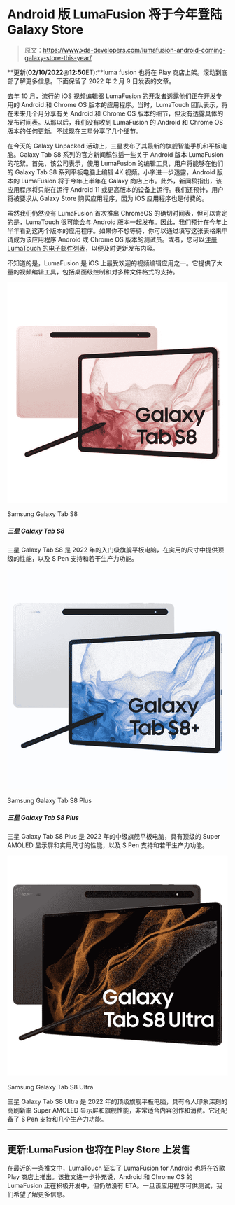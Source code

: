 # Android 版 LumaFusion 将于今年登陆 Galaxy Store

> 原文：<https://www.xda-developers.com/lumafusion-android-coming-galaxy-store-this-year/>

**更新(****02/10/2022****@****12:50****ET):**luma fusion 也将在 Play 商店上架。滚动到底部了解更多信息。下面保留了 2022 年 2 月 9 日发表的文章。

去年 10 月，流行的 iOS 视频编辑器 LumaFusion [的开发者透露](https://luma-touch.com/lumafusion-android-beta/)他们正在开发专用的 Android 和 Chrome OS 版本的应用程序。当时，LumaTouch 团队表示，将在未来几个月分享有关 Android 和 Chrome OS 版本的细节，但没有透露具体的发布时间表。从那以后，我们没有收到 LumaFusion 的 Android 和 Chrome OS 版本的任何更新。不过现在三星分享了几个细节。

在今天的 Galaxy Unpacked 活动上，三星发布了其最新的旗舰智能手机和平板电脑。Galaxy Tab S8 系列的官方新闻稿包括一些关于 Android 版本 LumaFusion 的花絮。首先，该公司表示，使用 LumaFusion 的编辑工具，用户将能够在他们的 Galaxy Tab S8 系列平板电脑上编辑 4K 视频。小字进一步透露，Android 版本的 LumaFusion 将于今年上半年在 Galaxy 商店上市。此外，新闻稿指出，该应用程序将只能在运行 Android 11 或更高版本的设备上运行。我们还预计，用户将被要求从 Galaxy Store 购买应用程序，因为 iOS 应用程序也是付费的。

虽然我们仍然没有 LumaFusion 首次推出 ChromeOS 的确切时间表，但可以肯定的是，LumaTouch 很可能会与 Android 版本一起发布。因此，我们预计在今年上半年看到这两个版本的应用程序。如果你不想等待，你可以通过填写这张表格来申请成为该应用程序 Android 或 Chrome OS 版本的测试员。或者，您可以[注册 LumaTouch 的电子邮件列表](https://www.google.com/url?q=https://luma-touch.us12.list-manage.com/subscribe?u%3D3b8f6ed468a60acec607e10de%26id%3D7e478d0176&sa=D&source=editors&ust=1644411538027630&usg=AOvVaw31mzN4MgVIcJsNGyePgGyq)，以便及时更新发布内容。

不知道的是，LumaFusion 是 iOS 上最受欢迎的视频编辑应用之一。它提供了大量的视频编辑工具，包括桌面级控制和对多种文件格式的支持。

 <picture>![The Galaxy Tab S7 also comes in a smaller 11-inch flavor while still keeping most of the stuff that makes the bigger model so good, like the same 120Hz panel, S-Pen support, DeX desktop mode, and Snapdragon 8 Gen 1 processor.](img/1ccbfb041323bdb171b52011c6cdf3e4.png)</picture> 

Samsung Galaxy Tab S8

##### 三星 Galaxy Tab S8

三星 Galaxy Tab S8 是 2022 年的入门级旗舰平板电脑，在实用的尺寸中提供顶级的性能，以及 S Pen 支持和若干生产力功能。

 <picture>![The Samsung Galaxy Tab S8 Plus is a 12.4-inch Android tablet featuring Qualcomm's Snapdragon 8 Gen 1 SoC, 8GB RAM, and S Pen support.](img/98a68d25cc25a3d1fa2e3230c07728db.png)</picture> 

Samsung Galaxy Tab S8 Plus

##### 三星 Galaxy Tab S8 Plus

三星 Galaxy Tab S8 Plus 是 2022 年的中级旗舰平板电脑，具有顶级的 Super AMOLED 显示屏和实用尺寸的性能，以及 S Pen 支持和若干生产力功能。

 <picture>![The Samsung Galaxy Tab S8 Ultra is the highest-end tablet of the company's latest flagship lineup, featuring a 14.6-inch screen.](img/45c0b9e7d893667f6156a28462b30987.png)</picture> 

Samsung Galaxy Tab S8 Ultra

三星 Galaxy Tab S8 Ultra 是 2022 年的顶级旗舰平板电脑，具有令人印象深刻的高刷新率 Super AMOLED 显示屏和旗舰性能，非常适合内容创作和消费。它还配备了 S Pen 支持和几个生产力功能。

* * *

## 更新:LumaFusion 也将在 Play Store 上发售

在最近的一条推文中，LumaTouch 证实了 LumaFusion for Android 也将在谷歌 Play 商店上推出。该推文进一步补充说，Android 和 Chrome OS 的 LumaFusion 正在积极开发中，但仍然没有 ETA。一旦该应用程序可供测试，我们希望了解更多信息。
